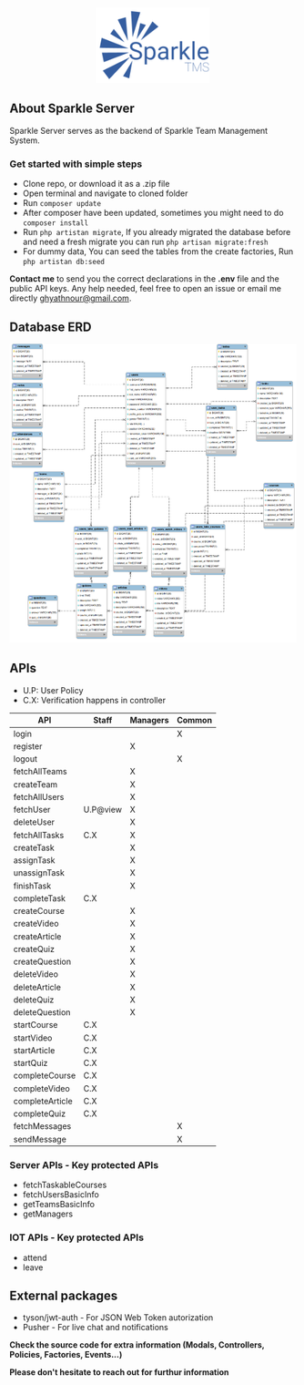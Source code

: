<p align="center"><a href="https://sparkletms.vercel.app/" target="_blank"><img src="https://github.com/GNour/Sparkle_Server/blob/main/documentations/Sparkle_Logo.png?raw=true" width="200"></a></p>

## About Sparkle Server

Sparkle Server serves as the backend of Sparkle Team Management System.

### Get started with simple steps

-   Clone repo, or download it as a .zip file
-   Open terminal and navigate to cloned folder
-   Run `composer update`
-   After composer have been updated, sometimes you might need to do `composer install`
-   Run `php artistan migrate`, If you already migrated the database before and need a fresh migrate you can run `php artisan migrate:fresh`
-   For dummy data, You can seed the tables from the create factories, Run `php artistan db:seed`

**Contact me** to send you the correct declarations in the **.env** file and the public API keys.
Any help needed, feel free to open an issue or email me directly [ghyathnour@gmail.com](mailto:ghyathnour@gmail.com).

## Database ERD
![alt text](https://github.com/GNour/Sparkle_Server/blob/main/documentations/Sparkle_Server_ERD.png?raw=true)

## APIs
- U.P: User Policy
- C.X: Verification happens in controller


| API | Staff | Managers |Common|
| ----------- | ----------- | ----------- | ----------- |
|login|||X|
|register||X||
|logout|||X|
|fetchAllTeams||X||
|createTeam||X||
|fetchAllUsers||X||
|fetchUser|U.P@view|X||
|deleteUser||X||
|fetchAllTasks|C.X|X||
|createTask||X||
|assignTask||X||
|unassignTask||X||
|finishTask||X||
|completeTask|C.X|||
|createCourse||X||
|createVideo||X||
|createArticle||X||
|createQuiz||X||
|createQuestion||X||
|deleteVideo||X||
|deleteArticle||X||
|deleteQuiz||X||
|deleteQuestion||X||
|startCourse|C.X|||
|startVideo|C.X|||
|startArticle|C.X|||
|startQuiz|C.X|||
|completeCourse|C.X|||
|completeVideo|C.X|||
|completeArticle|C.X|||
|completeQuiz|C.X|||
|fetchMessages|||X|
|sendMessage|||X|

### Server APIs - Key protected APIs
- fetchTaskableCourses
- fetchUsersBasicInfo
- getTeamsBasicInfo
- getManagers

### IOT APIs - Key protected APIs
- attend
- leave


## External packages
- tyson/jwt-auth - For JSON Web Token autorization
- Pusher - For live chat and notifications

**Check the source code for extra information (Modals, Controllers, Policies, Factories, Events...)**

**Please don't hesitate to reach out for furthur information**
